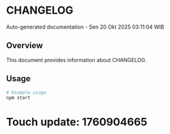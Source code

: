 # CHANGELOG

Auto-generated documentation - Sen 20 Okt 2025 03:11:04 WIB

## Overview

This document provides information about CHANGELOG.

## Usage

```bash
# Example usage
npm start
```

# Touch update: 1760904665
